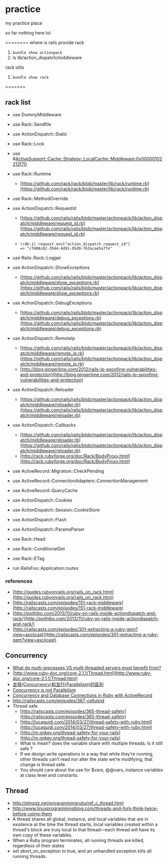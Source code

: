 practice
========

my practice place

so far nothing here lol.

========
where is rails provide rack

1. `bundle show actionpack`
2. ls lib/action_dispatch/middleware

rack utils

1. `bundle show rack`


=======
## rack list

- use DummyMiddleware
- use Rack::Sendfile
- use ActionDispatch::Static
- use Rack::Lock
- use #<ActiveSupport::Cache::Strategy::LocalCache::Middleware:0x00000102212f70>
- use Rack::Runtime
  - [https://github.com/rack/rack/blob/master/lib/rack/runtime.rb](https://github.com/rack/rack/blob/master/lib/rack/runtime.rb)
- use Rack::MethodOverride
- use ActionDispatch::RequestId
  - [https://github.com/rails/rails/blob/master/actionpack/lib/action_dispatch/middleware/request_id.rb](https://github.com/rails/rails/blob/master/actionpack/lib/action_dispatch/middleware/request_id.rb)
  - ```
    (rdb:1) request.env["action_dispatch.request_id"]
    => "cf486c62-3544-4d91-95d9-763acae5a7fe"
    ```
    
- use Rails::Rack::Logger
- use ActionDispatch::ShowExceptions
  - [https://github.com/rails/rails/blob/master/actionpack/lib/action_dispatch/middleware/show_exceptions.rb](https://github.com/rails/rails/blob/master/actionpack/lib/action_dispatch/middleware/show_exceptions.rb)
- use ActionDispatch::DebugExceptions
  - [https://github.com/rails/rails/blob/master/actionpack/lib/action_dispatch/middleware/debug_exceptions.rb](https://github.com/rails/rails/blob/master/actionpack/lib/action_dispatch/middleware/debug_exceptions.rb)
- use ActionDispatch::RemoteIp
  - [https://github.com/rails/rails/blob/master/actionpack/lib/action_dispatch/middleware/remote_ip.rb](https://github.com/rails/rails/blob/master/actionpack/lib/action_dispatch/middleware/remote_ip.rb)
  - [http://blog.gingerlime.com/2012/rails-ip-spoofing-vulnerabilities-and-protection](http://blog.gingerlime.com/2012/rails-ip-spoofing-vulnerabilities-and-protection)
- use ActionDispatch::Reloader
  - [https://github.com/rails/rails/blob/master/actionpack/lib/action_dispatch/middleware/reloader.rb](https://github.com/rails/rails/blob/master/actionpack/lib/action_dispatch/middleware/reloader.rb)
- use ActionDispatch::Callbacks
  - [https://github.com/rails/rails/blob/master/actionpack/lib/action_dispatch/middleware/reloader.rb](https://github.com/rails/rails/blob/master/actionpack/lib/action_dispatch/middleware/reloader.rb)
  - [http://rack.rubyforge.org/doc/Rack/BodyProxy.html](http://rack.rubyforge.org/doc/Rack/BodyProxy.html)
- use ActiveRecord::Migration::CheckPending
- use ActiveRecord::ConnectionAdapters::ConnectionManagement
- use ActiveRecord::QueryCache
- use ActionDispatch::Cookies
- use ActionDispatch::Session::CookieStore
- use ActionDispatch::Flash
- use ActionDispatch::ParamsParser
- use Rack::Head
- use Rack::ConditionalGet
- use Rack::ETag
- run RailsFoo::Application.routes

### references
- [http://guides.rubyonrails.org/rails_on_rack.html](http://guides.rubyonrails.org/rails_on_rack.html)
- [http://railscasts.com/episodes/151-rack-middleware](http://railscasts.com/episodes/151-rack-middleware)
- [http://pothibo.com/2013/11/ruby-on-rails-inside-actiondispatch-and-rack/](http://pothibo.com/2013/11/ruby-on-rails-inside-actiondispatch-and-rack/)
- [http://railscasts.com/episodes/301-extracting-a-ruby-gem?view=asciicast](http://railscasts.com/episodes/301-extracting-a-ruby-gem?view=asciicast)

## Concurrency
- [What do multi-processes VS multi-threaded servers most benefit from?](http://stackoverflow.com/questions/18575235/what-do-multi-processes-vs-multi-threaded-servers-most-benefit-from)
- [http://www.ruby-doc.org/core-2.1.1/Thread.html](http://www.ruby-doc.org/core-2.1.1/Thread.html)
- [並發(Concurrency)和並行(Parallelism)的區別](http://www.vaikan.com/defining-concurrency-and-parallelism/)
- [Concurrency is not Parallelism](http://concur.rspace.googlecode.com/hg/talk/concur.html#landing-slide)
- [Concurrency and Database Connections in Ruby with ActiveRecord](https://devcenter.heroku.com/articles/concurrency-and-database-connections)
- http://railscasts.com/episodes/367-celluloid
- Thread safe
  - [http://railscasts.com/episodes/365-thread-safety](http://railscasts.com/episodes/365-thread-safety)
  - [http://lucaguidi.com/2014/03/27/thread-safety-with-ruby.html](http://lucaguidi.com/2014/03/27/thread-safety-with-ruby.html)
  - [http://m.onkey.org/thread-safety-for-your-rails](http://m.onkey.org/thread-safety-for-your-rails)
  - What is mean? does the variable share with multiple threads, Is it still safe ?
  - If we design write operations in a way that while they’re running, other threads can’t read nor alter the state we’re modifying, that change is thread safe.
  - You should care about the use for $vars, @@vars, instance variables at class level and constants.

## Thread
- http://phrogz.net/programmingruby/ref_c_thread.html
- http://www.linuxprogrammingblog.com/threads-and-fork-think-twice-before-using-them
- A thread shares all global, instance, and local variables that are in existence at the time the thread starts, local variables created within a thread's block are truly local to that thread—each thread will have its own copy of these variables.
- When a Ruby program terminates, all running threads are killed, regardless of their states
-  set abort_on_exception to true, and an unhandled exception kills all running threads.


